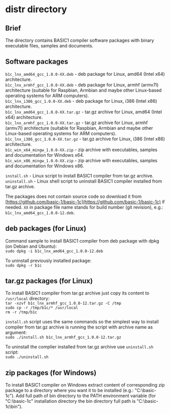 # distr directory  
  
## Brief  
  
The directory contains BASIC1 compiler software packages with binary executable files, samples and documents.  
  
## Software packages  
  
`b1c_lnx_amd64_gcc_1.0.0-XX.deb` - deb package for Linux, amd64 (Intel x64) architecture.  
`b1c_lnx_armhf_gcc_1.0.0-XX.deb` - deb package for Linux, armhf (armv7l) architecture (suitable for Raspbian, Armbian and maybe other Linux-based operating systems for ARM computers).  
`b1c_lnx_i386_gcc_1.0.0-XX.deb` - deb package for Linux, i386 (Intel x86) architecture.  
`b1c_lnx_amd64_gcc_1.0.0-XX.tar.gz` - tar.gz archive for Linux, amd64 (Intel x64) architecture.  
`b1c_lnx_armhf_gcc_1.0.0-XX.tar.gz` - tar.gz archive for Linux, armhf (armv7l) architecture (suitable for Raspbian, Armbian and maybe other Linux-based operating systems for ARM computers).  
`b1c_lnx_i386_gcc_1.0.0-XX.tar.gz` - tar.gz archive for Linux, i386 (Intel x86) architecture.  
`b1c_win_x64_mingw_1.0.0-XX.zip` - zip archive with executables, samples and documentation for Windows x64.  
`b1c_win_x86_mingw_1.0.0-XX.zip` - zip archive with executables, samples and documentation for Windows x86.  
  
`install.sh` - Linux script to install BASIC1 compiler from tar.gz archive.  
`uninstall.sh` - Linux shell script to uninstall BASIC1 compiler installed from tar.gz archive.  
  
The packages does not contain source code so download it from [https://github.com/basic-1/basic-1c](https://github.com/basic-1/basic-1c) if needed. `XX` in package file name stands for build number (git revision), e.g.: `b1c_lnx_amd64_gcc_1.0.0-12.deb`.  
  
## deb packages (for Linux)  
  
Command sample to install BASIC1 compiler from deb package with dpkg (on Debian and Ubuntu):  
`sudo dpkg -i b1c_lnx_amd64_gcc_1.0.0-12.deb`  
  
To uninstall previously installed package:  
`sudo dpkg -r b1c`  
  
## tar.gz packages (for Linux)  
  
To install BASIC1 compiler from tar.gz archive just copy its content to `/usr/local` directory:  
`tar -xzvf b1c_lnx_armhf_gcc_1.0.0-12.tar.gz -C /tmp`  
`sudo cp -r /tmp/b1c/* /usr/local`  
`rm -r /tmp/b1c`  

`install.sh` script uses the same commands so the simplest way to install compiler from tar.gz archive is running the script with archive name as argument:  
`sudo ./install.sh b1c_lnx_armhf_gcc_1.0.0-12.tar.gz`  
  
To uninstall the complier installed from tar.gz archive use `uninstall.sh` script:  
`sudo ./uninstall.sh`  
  
## zip packages (for Windows)  
  
To install BASIC1 compiler on Windows extract content of corresponding zip package to a directory where you want it to be installed (e.g.: "C:\\basic-1c"). Add full path of bin directory to the PATH environment variable (for "C:\\basic-1c" installation directory the bin directory full path is "C:\\basic-1c\\bin").  
  